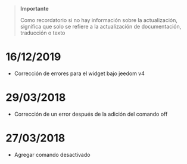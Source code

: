 >**Importante**
>
>Como recordatorio si no hay información sobre la actualización, significa que solo se refiere a la actualización de documentación, traducción o texto

# 16/12/2019

- Corrección de errores para el widget bajo jeedom v4

# 29/03/2018

- Corrección de un error después de la adición del comando off

# 27/03/2018

- Agregar comando desactivado

